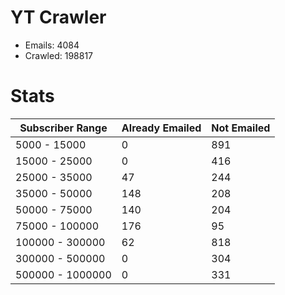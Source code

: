 # YT Crawler
- Emails: 4084
- Crawled: 198817

# Stats
| Subscriber Range  | Already Emailed | Not Emailed |
|-------|-------|-------|
| 5000 - 15000 | 0 | 891 |
| 15000 - 25000 | 0 | 416 |
| 25000 - 35000 | 47 | 244 |
| 35000 - 50000 | 148 | 208 |
| 50000 - 75000 | 140 | 204 |
| 75000 - 100000 | 176 | 95 |
| 100000 - 300000 | 62 | 818 |
| 300000 - 500000 | 0 | 304 |
| 500000 - 1000000 | 0 | 331 |
